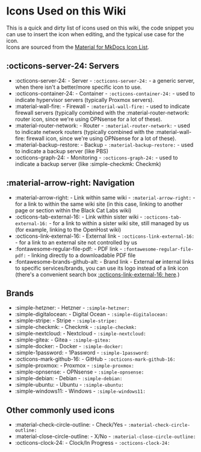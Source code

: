 # Icons Used on this Wiki

This is a quick and dirty list of icons used on this wiki, the code snippet you can use to insert the icon when editing, and the typical use case for the icon.  
Icons are sourced from the [Material for MkDocs Icon List](https://squidfunk.github.io/mkdocs-material/reference/icons-emojis/).

## :octicons-server-24: Servers
- :octicons-server-24: - Server - `:octicons-server-24:` - a generic server, when there isn't a better/more specific icon to use.
- :octicons-container-24: - Container - `:octicons-container-24:` - used to indicate hypervisor servers (typically Proxmox servers).
- :material-wall-fire: - Firewall - `:material-wall-fire:` - used to indicate firewall servers (typically combined with the :material-router-network: router icon, since we're using OPNsense for a lot of these).
- :material-router-network: - Router - `:material-router-network:` - used to indicate network routers (typically combined with the :material-wall-fire: firewall icon, since we're using OPNsense for a lot of these).
- :material-backup-restore: - Backup - `:material-backup-restore:` - used to indicate a backup server (like PBS)
- :octicons-graph-24: - Monitoring - `:octicons-graph-24:` - used to indicate a backup server (like :simple-checkmk: Checkmk)

## :material-arrow-right: Navigation
- :material-arrow-right: - Link within same wiki - `:material-arrow-right:` - for a link to within the same wiki site (in this case, linking to another page or section within the Black Cat Labs wiki)
- :octicons-tab-external-16: - Link within sister wiki - `:octicons-tab-external-16:` - for a link to within a sister wiki site, still managed by us (for example, linking to the OpenHost wiki)
- :octicons-link-external-16: - External link - `:octicons-link-external-16:` - for a link to an external site not controlled by us
- :fontawesome-regular-file-pdf: - PDF link - `:fontawesome-regular-file-pdf:` - linking directly to a downloadable PDF file
- :fontawesome-brands-github-alt: - Brand link - External **or** internal links to specific services/brands, you can use its logo instead of a link icon (there's a convenient search box [:octicons-link-external-16: here](https://squidfunk.github.io/mkdocs-material/reference/icons-emojis/).)

## Brands
- :simple-hetzner: - Hetzner - `:simple-hetzner:`
- :simple-digitalocean: - Digital Ocean - `:simple-digitalocean:`
- :simple-stripe: - Stripe - `:simple-stripe:`
- :simple-checkmk: - Checkmk - `:simple-checkmk:`
- :simple-nextcloud: - Nextcloud - `:simple-nextcloud:`
- :simple-gitea: - Gitea - `:simple-gitea:`
- :simple-docker: - Docker - `:simple-docker:`
- :simple-1password: - 1Password - `:simple-1password:`
- :octicons-mark-github-16: - GitHub - `:octicons-mark-github-16:`
- :simple-proxmox: - Proxmox - `:simple-proxmox:`
- :simple-opnsense: - OPNsense - `:simple-opnsense:`
- :simple-debian: - Debian - `:simple-debian:`
- :simple-ubuntu: - Ubuntu - `:simple-ubuntu:`
- :simple-windows11: - Windows - `:simple-windows11:`

## Other commonly used icons
- :material-check-circle-outline: - Check/Yes - `:material-check-circle-outline:`
- :material-close-circle-outline: - X/No - `:material-close-circle-outline:`
- :octicons-clock-24: - Clock/In Progress - `:octicons-clock-24:`